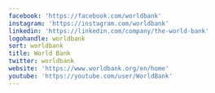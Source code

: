 ```yaml
---
facebook: 'https://facebook.com/worldbank'
instagram: 'https://instagram.com/worldbank'
linkedin: 'https://linkedin.com/company/the-world-bank'
logohandle: worldbank
sort: worldbank
title: World Bank
twitter: worldbank
website: 'https://www.worldbank.org/en/home'
youtube: 'https://youtube.com/user/WorldBank'
---
```

